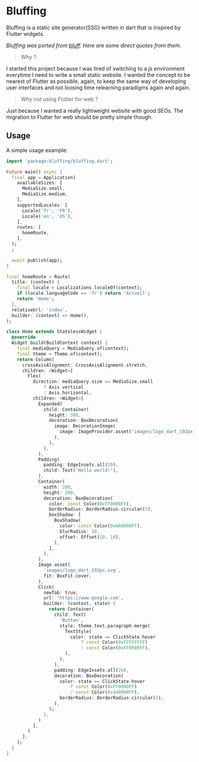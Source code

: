 # Bluffing

Bluffing is a static site generator(SSG) written in dart that is inspired by Flutter widgets.

*Bluffing was ported from [bluff](https://github.com/aloisdeniel/bluff). Here are some direct quotes from them.*

 > Why ?

I started this project because I was tired of switching to a js environment everytime I need to write a small static website. I wanted the concept to be nearest of Flutter as possible, again, to keep the same way of developing user interfaces and not loosing time relearning paradigms again and again.

> Why not using Flutter for web ?

Just because I wanted a really lightweight website with good SEOs. The migration to Flutter for web should be pretty simple though.

## Usage

A simple usage example:

```dart
import 'package:bluffing/bluffing.dart';

Future main() async {
  final app = Application(
    availableSizes: [
      MediaSize.small,
      MediaSize.medium,
    ],
    supportedLocales: [
      Locale('fr', 'FR'),
      Locale('en', 'US'),
    ],
    routes: [
      homeRoute,
    ],
  );
  ;

  await publish(app);
}

final homeRoute = Route(
  title: (context) {
    final locale = Localizations.localeOf(context);
    if (locale.languageCode == 'fr') return 'Accueil';
    return 'Home';
  },
  relativeUrl: 'index',
  builder: (context) => Home(),
);

class Home extends StatelessWidget {
  @override
  Widget build(BuildContext context) {
    final mediaQuery = MediaQuery.of(context);
    final theme = Theme.of(context);
    return Column(
      crossAxisAlignment: CrossAxisAlignment.stretch,
      children: <Widget>[
        Flex(
          direction: mediaQuery.size == MediaSize.small
              ? Axis.vertical
              : Axis.horizontal,
          children: <Widget>[
            Expanded(
              child: Container(
                height: 300,
                decoration: BoxDecoration(
                  image: DecorationImage(
                    image: ImageProvider.asset('images/logo_dart_192px.svg'),
                  ),
                ),
              ),
            ),
            Padding(
              padding: EdgeInsets.all(20),
              child: Text('Hello world!'),
            ),
            Container(
              width: 200,
              height: 200,
              decoration: BoxDecoration(
                color: const Color(0xFF0000FF),
                borderRadius: BorderRadius.circular(5),
                boxShadow: [
                  BoxShadow(
                    color: const Color(0xAA0000FF),
                    blurRadius: 10,
                    offset: Offset(10, 10),
                  ),
                ],
              ),
            ),
            Image.asset(
              'images/logo_dart_192px.svg',
              fit: BoxFit.cover,
            ),
            Click(
              newTab: true,
              url: 'https://www.google.com',
              builder: (context, state) {
                return Container(
                  child: Text(
                    'Button',
                    style: theme.text.paragraph.merge(
                      TextStyle(
                        color: state == ClickState.hover
                            ? const Color(0xFFFFFFFF)
                            : const Color(0xFF0000FF),
                      ),
                    ),
                  ),
                  padding: EdgeInsets.all(20),
                  decoration: BoxDecoration(
                    color: state == ClickState.hover
                        ? const Color(0xFF0000FF)
                        : const Color(0x440000FF),
                    borderRadius: BorderRadius.circular(5),
                  ),
                );
              },
            )
          ],
        )
      ],
    );
  }
}

```

